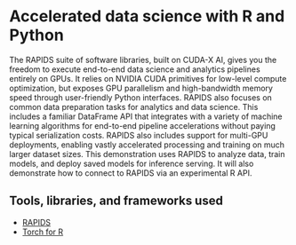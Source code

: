 # Accelerated data science with R and Python

The RAPIDS suite of software libraries, built on CUDA-X AI, gives you the freedom to execute end-to-end data science and analytics pipelines entirely on GPUs. It relies on NVIDIA CUDA primitives for low-level compute optimization, but exposes GPU parallelism and high-bandwidth memory speed through user-friendly Python interfaces. RAPIDS also focuses on common data preparation tasks for analytics and data science. This includes a familiar DataFrame API that integrates with a variety of machine learning algorithms for end-to-end pipeline accelerations without paying typical serialization costs. RAPIDS also includes support for multi-GPU deployments, enabling vastly accelerated processing and training on much larger dataset sizes. This demonstration uses RAPIDS to analyze data, train models, and deploy saved models for inference serving. It will also demonstrate how to connect to RAPIDS via an experimental R API.

## Tools, libraries, and frameworks used

* [RAPIDS](https://rapids.ai/)
* [Torch for R](https://torch.mlverse.org/)
